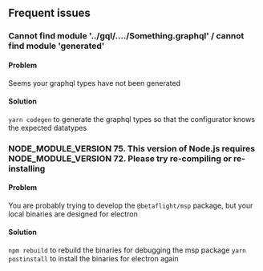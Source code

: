 ## Frequent issues

### Cannot find module '../gql/..../Something.graphql' / cannot find module '__generated__'

#### Problem

Seems your graphql types have not been generated

#### Solution

`yarn codegen` to generate the graphql types so that the configurator
knows the expected datatypes 

### NODE_MODULE_VERSION 75. This version of Node.js requires NODE_MODULE_VERSION 72. Please try re-compiling or re-installing

#### Problem

You are probably trying to develop the `@betaflight/msp` package, but your local binaries are designed
for electron

#### Solution

`npm rebuild` to rebuild the binaries for debugging the msp package
`yarn postinstall` to install the binaries for electron again
